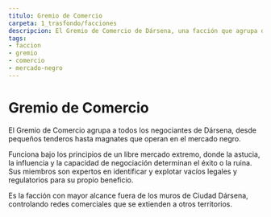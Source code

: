```yaml
---
titulo: Gremio de Comercio
carpeta: 1_trasfondo/facciones
descripcion: El Gremio de Comercio de Dársena, una facción que agrupa desde tenderos hasta magnates del mercado negro bajo las reglas del libre mercado extremo.
tags:
- faccion
- gremio
- comercio
- mercado-negro
---
```


# Gremio de Comercio

El Gremio de Comercio agrupa a todos los negociantes de Dársena, desde pequeños tenderos hasta magnates que operan en el mercado negro.

Funciona bajo los principios de un libre mercado extremo, donde la astucia, la influencia y la capacidad de negociación determinan el éxito o la ruina. Sus miembros son expertos en identificar y explotar vacíos legales y regulatorios para su propio beneficio.

Es la facción con mayor alcance fuera de los muros de Ciudad Dársena, controlando redes comerciales que se extienden a otros territorios. 